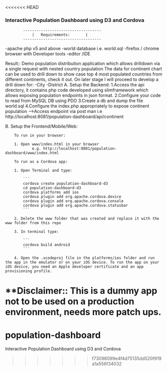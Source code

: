 <<<<<<< HEAD
### Interactive Population Dashboard using D3 and Cordova ###
			-----------------------------------
				|	Requirements:		|
			-----------------------------------
			
 -apache php v5 and above
 -world database i.e. world.sql
 -firefox / chrome browser with Developer tools
 -editor /IDE

 Result:: Demo population distribution application which allows drilldown via a single request with nested country population
			The data for continent chart can be used to drill down to show case top 4 most populated countries from different continents, check it out.
			On later stage I will proceed to develop a drill down for:
				-City
				-District
 A. Setup the Backend:
		1.Access the api directory, it contains php code developed using slimframework which allows exposing population endpoints 
		  in json format.
		2.Configure your code to read from MySQL DB using PDO
		3.Create a db and dump the file world.sql
		4.Configure the index.php appropriately to expose continent population
			-->Access endpoint via post man
				i.e http://localhost:8081/population-dashboard/api/continent
		
B. Setup the Frontend/Mobile/Web:

		To run in your browser:

		1. Open www/index.html in your browser
				e.g. http://localhost:8081/population-dashboard/www/index.html

		To run as a Cordova app:

		1. Open Terminal and type:

			```
			cordova create population-dashboard-d3
			cd population-dashboard-d3
			cordova platforms add ios
			cordova plugin add org.apache.cordova.device
			cordova plugin add org.apache.cordova.console
			cordova plugin add org.apache.cordova.statusbar
			```

		2. Delete the www folder that was created and replace it with the www folder from this repo

		3. In terminal type:

			```
			cordova build android
			```

		4. Open the .xcodeproj file in the platforms/ios folder and run the app in the emulator or on your iOS device. To run the app on your iOS device, you need an Apple developer certificate and an app provisioning profile.

**Disclaimer:: This is a dummy app not to be used on a production environment, needs more patch ups.
=======
# population-dashboard
Interactive Population Dashboard using D3 and Cordova
>>>>>>> f73098099e4f4d75135dd520f919a1a556f34032
